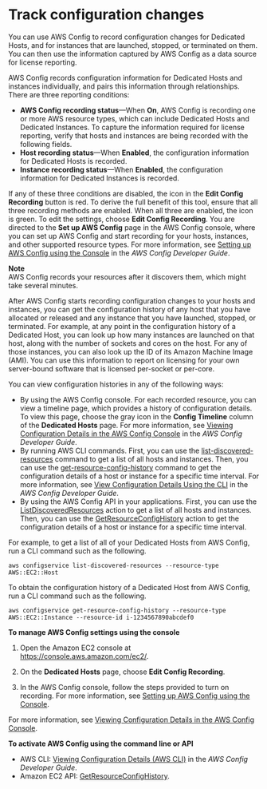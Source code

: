 # Track configuration changes<a name="dedicated-hosts-aws-config"></a>

You can use AWS Config to record configuration changes for Dedicated Hosts, and for instances that are launched, stopped, or terminated on them\. You can then use the information captured by AWS Config as a data source for license reporting\.

AWS Config records configuration information for Dedicated Hosts and instances individually, and pairs this information through relationships\. There are three reporting conditions:
+ **AWS Config recording status**—When **On**, AWS Config is recording one or more AWS resource types, which can include Dedicated Hosts and Dedicated Instances\. To capture the information required for license reporting, verify that hosts and instances are being recorded with the following fields\.
+ **Host recording status**—When **Enabled**, the configuration information for Dedicated Hosts is recorded\.
+ **Instance recording status**—When **Enabled**, the configuration information for Dedicated Instances is recorded\.

If any of these three conditions are disabled, the icon in the **Edit Config Recording** button is red\. To derive the full benefit of this tool, ensure that all three recording methods are enabled\. When all three are enabled, the icon is green\. To edit the settings, choose **Edit Config Recording**\. You are directed to the **Set up AWS Config** page in the AWS Config console, where you can set up AWS Config and start recording for your hosts, instances, and other supported resource types\. For more information, see [Setting up AWS Config using the Console](https://docs.aws.amazon.com/config/latest/developerguide/resource-config-reference.html) in the *AWS Config Developer Guide*\.

**Note**  
AWS Config records your resources after it discovers them, which might take several minutes\. 

After AWS Config starts recording configuration changes to your hosts and instances, you can get the configuration history of any host that you have allocated or released and any instance that you have launched, stopped, or terminated\. For example, at any point in the configuration history of a Dedicated Host, you can look up how many instances are launched on that host, along with the number of sockets and cores on the host\. For any of those instances, you can also look up the ID of its Amazon Machine Image \(AMI\)\. You can use this information to report on licensing for your own server\-bound software that is licensed per\-socket or per\-core\.

You can view configuration histories in any of the following ways:
+ By using the AWS Config console\. For each recorded resource, you can view a timeline page, which provides a history of configuration details\. To view this page, choose the gray icon in the **Config Timeline** column of the **Dedicated Hosts** page\. For more information, see [Viewing Configuration Details in the AWS Config Console](https://docs.aws.amazon.com/config/latest/developerguide/view-manage-resource-console.html) in the *AWS Config Developer Guide*\.
+ By running AWS CLI commands\. First, you can use the [list\-discovered\-resources](https://docs.aws.amazon.com/cli/latest/reference/configservice/list-discovered-resources.html) command to get a list of all hosts and instances\. Then, you can use the [get\-resource\-config\-history](https://docs.aws.amazon.com/cli/latest/reference/configservice/get-resource-config-history.html#get-resource-config-history) command to get the configuration details of a host or instance for a specific time interval\. For more information, see [View Configuration Details Using the CLI](https://docs.aws.amazon.com/config/latest/developerguide/view-manage-resource-cli.html) in the *AWS Config Developer Guide*\.
+ By using the AWS Config API in your applications\. First, you can use the [ListDiscoveredResources](https://docs.aws.amazon.com/config/latest/APIReference/API_ListDiscoveredResources.html) action to get a list of all hosts and instances\. Then, you can use the [GetResourceConfigHistory](https://docs.aws.amazon.com/config/latest/APIReference/API_GetResourceConfigHistory.html) action to get the configuration details of a host or instance for a specific time interval\.

For example, to get a list of all of your Dedicated Hosts from AWS Config, run a CLI command such as the following\.

```
aws configservice list-discovered-resources --resource-type AWS::EC2::Host
```

To obtain the configuration history of a Dedicated Host from AWS Config, run a CLI command such as the following\.

```
aws configservice get-resource-config-history --resource-type AWS::EC2::Instance --resource-id i-1234567890abcdef0
```

**To manage AWS Config settings using the console**

1. Open the Amazon EC2 console at [https://console\.aws\.amazon\.com/ec2/](https://console.aws.amazon.com/ec2/)\.

1. On the **Dedicated Hosts** page, choose **Edit Config Recording**\.

1. In the AWS Config console, follow the steps provided to turn on recording\. For more information, see [Setting up AWS Config using the Console](https://docs.aws.amazon.com/config/latest/developerguide/gs-console.html)\.

For more information, see [Viewing Configuration Details in the AWS Config Console](https://docs.aws.amazon.com/config/latest/developerguide/view-manage-resource-console.html)\.

**To activate AWS Config using the command line or API**
+ AWS CLI: [Viewing Configuration Details \(AWS CLI\)](https://docs.aws.amazon.com/config/latest/developerguide/view-manage-resource-console.html#view-config-details-cli) in the *AWS Config Developer Guide*\.
+ Amazon EC2 API: [GetResourceConfigHistory](https://docs.aws.amazon.com/config/latest/APIReference/API_GetResourceConfigHistory.html)\.